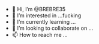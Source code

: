- 👋 Hi, I’m @BREBRE35
- 👀 I’m interested in ...fucking 
- 🌱 I’m currently learning ...
- 💞️ I’m looking to collaborate on ...
- 📫 How to reach me ...

<!---
BREBRE35/BREBRE35 is a ✨ special ✨ repository because its `README.md` (this file) appears on your GitHub profile.
You can click the Preview link to take a look at your changes.
--->
